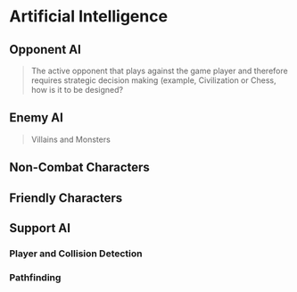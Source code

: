 # Artificial Intelligence

## Opponent AI
> The active opponent that plays against the game player and therefore requires strategic decision making (example, Civilization or Chess, how is it to be designed?

## Enemy AI
> Villains and Monsters

## Non-Combat Characters

## Friendly Characters

## Support AI

### Player and Collision Detection

### Pathfinding

